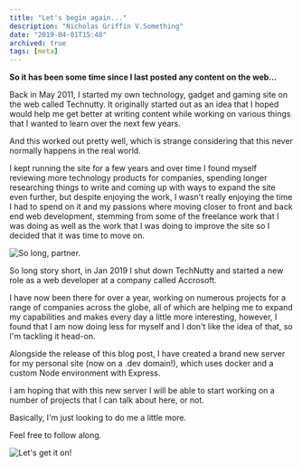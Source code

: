 ```yaml
---
title: "Let's begin again..."
description: "Nicholas Griffin V.Something"
date: "2019-04-01T15:48"
archived: true
tags: [meta]
---
```


**So it has been some time since I last posted any content on the web...**

Back in May 2011, I started my own technology, gadget and gaming site on the web called Technutty. It originally started out as an idea that I hoped would help me get better at writing content while working on various things that I wanted to learn over the next few years.

And this worked out pretty well, which is strange considering that this never normally happens in the real world.

I kept running the site for a few years and over time I found myself reviewing more technology products for companies, spending longer researching things to write and coming up with ways to expand the site even further, but despite enjoying the work, I wasn't really enjoying the time I had to spend on it and my passions where moving closer to front and back end web development, stemming from some of the freelance work that I was doing as well as the work that I was doing to improve the site so I decided that it was time to move on.

![So long, partner.](https://media.giphy.com/media/k8php2iMXNUmA/giphy.gif)

So long story short, in Jan 2019 I shut down TechNutty and started a new role as a web developer at a company called Accrosoft.

I have now been there for over a year, working on numerous projects for a range of companies across the globe, all of which are helping me to expand my capabilities and makes every day a little more interesting, however, I found that I am now doing less for myself and I don't like the idea of that, so I'm tackling it head-on.

Alongside the release of this blog post, I have created a brand new server for my personal site (now on a .dev domain!), which uses docker and a custom Node environment with Express.

I am hoping that with this new server I will be able to start working on a number of projects that I can talk about here, or not.

Basically, I'm just looking to do me a little more.

Feel free to follow along.

![Let's get it on!](https://media.giphy.com/media/oS8pRFxbD0d44/giphy.gif)